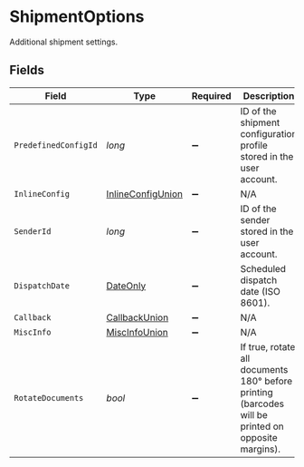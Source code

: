 # ShipmentOptions

Additional shipment settings.


## Fields

| Field                                                                                              | Type                                                                                               | Required                                                                                           | Description                                                                                        | Example                                                                                            |
| -------------------------------------------------------------------------------------------------- | -------------------------------------------------------------------------------------------------- | -------------------------------------------------------------------------------------------------- | -------------------------------------------------------------------------------------------------- | -------------------------------------------------------------------------------------------------- |
| `PredefinedConfigId`                                                                               | *long*                                                                                             | :heavy_minus_sign:                                                                                 | ID of the shipment configuration profile stored in the user account.                               | 32                                                                                                 |
| `InlineConfig`                                                                                     | [InlineConfigUnion](../../Models/Components/InlineConfigUnion.md)                                  | :heavy_minus_sign:                                                                                 | N/A                                                                                                |                                                                                                    |
| `SenderId`                                                                                         | *long*                                                                                             | :heavy_minus_sign:                                                                                 | ID of the sender stored in the user account.                                                       | 567                                                                                                |
| `DispatchDate`                                                                                     | [DateOnly](https://learn.microsoft.com/en-us/dotnet/api/system.dateonly?view=net-6.0)              | :heavy_minus_sign:                                                                                 | Scheduled dispatch date (ISO 8601).                                                                | 2025-12-24                                                                                         |
| `Callback`                                                                                         | [CallbackUnion](../../Models/Components/CallbackUnion.md)                                          | :heavy_minus_sign:                                                                                 | N/A                                                                                                |                                                                                                    |
| `MiscInfo`                                                                                         | [MiscInfoUnion](../../Models/Components/MiscInfoUnion.md)                                          | :heavy_minus_sign:                                                                                 | N/A                                                                                                |                                                                                                    |
| `RotateDocuments`                                                                                  | *bool*                                                                                             | :heavy_minus_sign:                                                                                 | If true, rotate all documents 180° before printing (barcodes will be printed on opposite margins). | false                                                                                              |